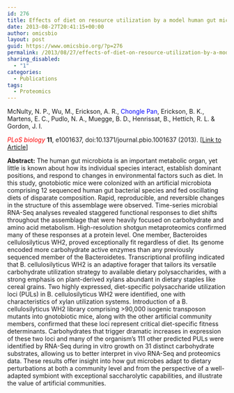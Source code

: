 ```yaml
---
id: 276
title: Effects of diet on resource utilization by a model human gut microbiota containing Bacteroides cellulosilyticus WH2, a symbiont with an extensive glycobiome
date: 2013-08-27T20:41:15+00:00
author: omicsbio
layout: post
guid: https://www.omicsbio.org/?p=276
permalink: /2013/08/27/effects-of-diet-on-resource-utilization-by-a-model-human-gut-microbiota-containing-bacteroides-cellulosilyticus-wh2-a-symbiont-with-an-extensive-glycobiome/
sharing_disabled:
  - "1"
categories:
  - Publications
tags:
  - Proteomics
---
```

McNulty, N. P., Wu, M., Erickson, A. R., <span style="color: #0000ff;">Chongle Pan</span>, Erickson, B. K., Martens, E. C., Pudlo, N. A., Muegge, B. D., Henrissat, B., Hettich, R. L. & Gordon, J. I.

<span style="color: #ff0000;"><em>PLoS biology</em> </span>**11**, e1001637, doi:10.1371/journal.pbio.1001637 (2013). [[Link to Article](http://www.plosbiology.org/article/info%3Adoi%2F10.1371%2Fjournal.pbio.1001637)]

<!--more-->

**Abstract:** The human gut microbiota is an important metabolic organ, yet little is known about how its individual species interact, establish dominant positions, and respond to changes in environmental factors such as diet. In this study, gnotobiotic mice were colonized with an artificial microbiota comprising 12 sequenced human gut bacterial species and fed oscillating diets of disparate composition. Rapid, reproducible, and reversible changes in the structure of this assemblage were observed. Time-series microbial RNA-Seq analyses revealed staggered functional responses to diet shifts throughout the assemblage that were heavily focused on carbohydrate and amino acid metabolism. High-resolution shotgun metaproteomics confirmed many of these responses at a protein level. One member, Bacteroides cellulosilyticus WH2, proved exceptionally fit regardless of diet. Its genome encoded more carbohydrate active enzymes than any previously sequenced member of the Bacteroidetes. Transcriptional profiling indicated that B. cellulosilyticus WH2 is an adaptive forager that tailors its versatile carbohydrate utilization strategy to available dietary polysaccharides, with a strong emphasis on plant-derived xylans abundant in dietary staples like cereal grains. Two highly expressed, diet-specific polysaccharide utilization loci (PULs) in B. cellulosilyticus WH2 were identified, one with characteristics of xylan utilization systems. Introduction of a B. cellulosilyticus WH2 library comprising >90,000 isogenic transposon mutants into gnotobiotic mice, along with the other artificial community members, confirmed that these loci represent critical diet-specific fitness determinants. Carbohydrates that trigger dramatic increases in expression of these two loci and many of the organism&#8217;s 111 other predicted PULs were identified by RNA-Seq during in vitro growth on 31 distinct carbohydrate substrates, allowing us to better interpret in vivo RNA-Seq and proteomics data. These results offer insight into how gut microbes adapt to dietary perturbations at both a community level and from the perspective of a well-adapted symbiont with exceptional saccharolytic capabilities, and illustrate the value of artificial communities.
